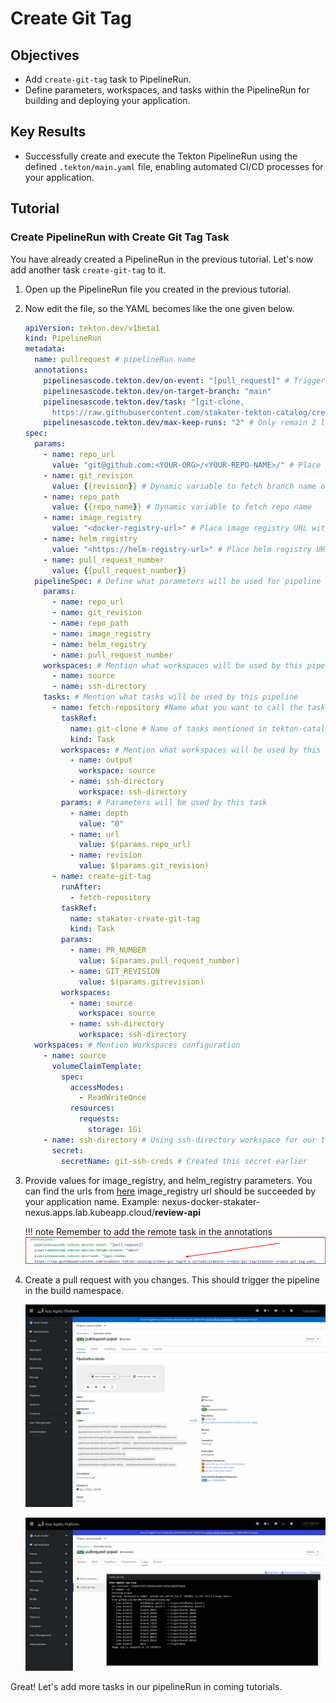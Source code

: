 # Create Git Tag

## Objectives

- Add `create-git-tag` task to PipelineRun.
- Define parameters, workspaces, and tasks within the PipelineRun for building and deploying your application.

## Key Results

- Successfully create and execute the Tekton PipelineRun using the defined `.tekton/main.yaml` file, enabling automated CI/CD processes for your application.

## Tutorial

### Create PipelineRun with Create Git Tag Task

You have already created a PipelineRun in the previous tutorial. Let's now add another task `create-git-tag` to it.

1. Open up the PipelineRun file you created in the previous tutorial.
1. Now edit the file, so the YAML becomes like the one given below.

    ```yaml
    apiVersion: tekton.dev/v1beta1
    kind: PipelineRun
    metadata:
      name: pullrequest # pipelineRun name
      annotations:
        pipelinesascode.tekton.dev/on-event: "[pull_request]" # Trigger the pipelineRun on pullrequest events on branch main
        pipelinesascode.tekton.dev/on-target-branch: "main"
        pipelinesascode.tekton.dev/task: "[git-clone, 
          https://raw.githubusercontent.com/stakater-tekton-catalog/create-git-tag/0.0.12/task/stakater-create-git-tag/stakater-create-git-tag.yaml]" 
        pipelinesascode.tekton.dev/max-keep-runs: "2" # Only remain 2 latest pipelineRuns on SAAP
    spec:
      params:
        - name: repo_url
          value: "git@github.com:<YOUR-ORG>/<YOUR-REPO-NAME>/" # Place your repo SSH URL
        - name: git_revision
          value: {{revision}} # Dynamic variable to fetch branch name of the push event on your repo
        - name: repo_path
          value: {{repo_name}} # Dynamic variable to fetch repo name
        - name: image_registry
          value: "<docker-registry-url>" # Place image registry URL without https:// succeeded by your application name
        - name: helm_registry
          value: "<https://helm-registry-url>" # Place helm registry URL with https://
        - name: pull_request_number
          value: {{pull_request_number}}
      pipelineSpec: # Define what parameters will be used for pipeline
        params:
          - name: repo_url
          - name: git_revision
          - name: repo_path
          - name: image_registry
          - name: helm_registry
          - name: pull_request_number
        workspaces: # Mention what workspaces will be used by this pipeline to store data and used by data transferring between tasks
          - name: source
          - name: ssh-directory
        tasks: # Mention what tasks will be used by this pipeline
          - name: fetch-repository #Name what you want to call the task
            taskRef:
              name: git-clone # Name of tasks mentioned in tekton-catalog
              kind: Task
            workspaces: # Mention what workspaces will be used by this task
              - name: output
                workspace: source
              - name: ssh-directory
                workspace: ssh-directory
            params: # Parameters will be used by this task
              - name: depth
                value: "0"
              - name: url
                value: $(params.repo_url)
              - name: revision
                value: $(params.git_revision)
          - name: create-git-tag
            runAfter:
              - fetch-repository
            taskRef:
              name: stakater-create-git-tag
              kind: Task
            params:
              - name: PR_NUMBER
                value: $(params.pull_request_number)
              - name: GIT_REVISION
                value: $(params.gitrevision)
            workspaces:
              - name: source
                workspace: source
              - name: ssh-directory
                workspace: ssh-directory
      workspaces: # Mention Workspaces configuration
        - name: source
          volumeClaimTemplate:
            spec:
              accessModes:
                - ReadWriteOnce
              resources:
                requests:
                  storage: 1Gi
        - name: ssh-directory # Using ssh-directory workspace for our task to have better security
          secret:
            secretName: git-ssh-creds # Created this secret earlier
    ```

1. Provide values for image_registry, and helm_registry parameters. You can find the urls from [here](../../../../managed-addons/nexus/explanation/routes.md)
   image_registry url should be succeeded by your application name. Example: nexus-docker-stakater-nexus.apps.lab.kubeapp.cloud/**review-api**

    !!! note
        Remember to add the remote task in the annotations
        ![create-git-tag](images/create-git-tag-annotation.png)

1. Create a pull request with you changes. This should trigger the pipeline in the build namespace.

   ![create-git-tag](images/create-git-tag.png)

   ![create-git-tag-logs](images/create-git-tag-logs.png)

Great! Let's add more tasks in our pipelineRun in coming tutorials.
